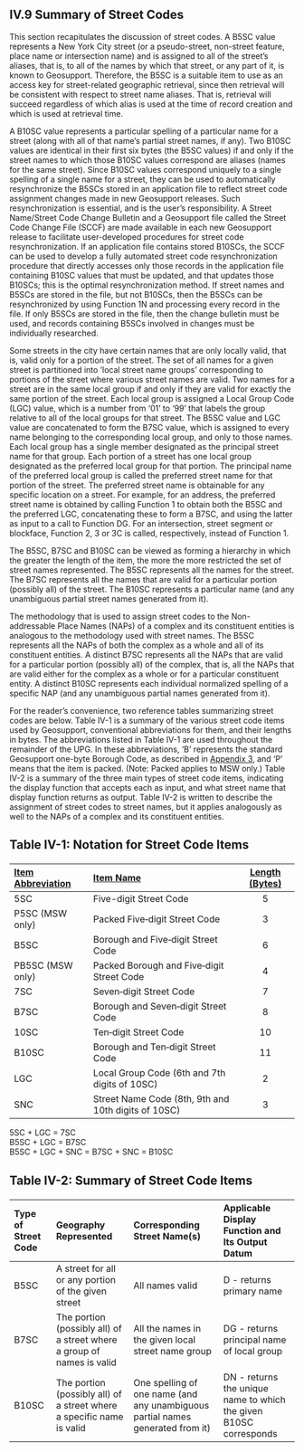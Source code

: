 <h2>IV.9 Summary of Street Codes</h2>  

This section recapitulates the discussion of street codes.  A B5SC value represents a New York City street (or a pseudo-street, non-street feature, place name or intersection name) and is assigned to all of the street’s aliases, that is, to all of the names by which that street, or any part of it, is known to Geosupport.  Therefore, the B5SC is a suitable item to use as an access key for street-related geographic retrieval, since then retrieval will be consistent with respect to street name aliases.  That is, retrieval will succeed regardless of which alias is used at the time of record creation and which is used at retrieval time.  

A B10SC value represents a particular spelling of a particular name for a street (along with all of that name’s partial street names, if any).  Two B10SC values are identical in their first six bytes (the B5SC values) if and only if the street names to which those B10SC values correspond are aliases (names for the same street).  Since B10SC values correspond uniquely to a single spelling of a single name for a street, they can be used to automatically resynchronize the B5SCs stored in an application file to reflect street code assignment changes made in new Geosupport releases.  Such resynchronization is essential, and is the user’s responsibility.  A Street Name/Street Code Change Bulletin and a Geosupport file called the Street Code Change File (SCCF) are made available in each new Geosupport release to facilitate user-developed procedures for street code resynchronization.  If an application file contains stored B10SCs, the SCCF can be used to develop a fully automated street code resynchronization procedure that directly accesses only those records in the application file containing B10SC values that must be updated, and that updates those B10SCs;  this is the optimal resynchronization method.  If street names and B5SCs are stored in the file, but not B10SCs, then the B5SCs can be resynchronized by using Function 1N and processing every record in the file.  If only B5SCs are stored in the file, then the change bulletin must be used, and records containing B5SCs involved in changes must be individually researched.  

Some streets in the city have certain names that are only locally valid, that is, valid only for a portion of the street.  The set of all names for a given street is partitioned into ’local street name groups’ corresponding to portions of the street where various street names are valid.  Two names for a street are in the same local group if and only if they are valid for exactly the same portion of the street.  Each local group is assigned a Local Group Code (LGC) value, which is a number from ‘01’ to ‘99’ that labels the group relative to all of the local groups for that street.  The B5SC value and LGC value are concatenated to form the B7SC value, which is assigned to every name belonging to the corresponding local group, and only to those names.  Each local group has a single member designated as the principal street name for that group.  Each portion of a street has one local group designated as the preferred local group for that portion.  The principal name of the preferred local group is called the preferred street name for that portion of the street.  The preferred street name is obtainable for any specific location on a street.  For example, for an address, the preferred street name is obtained by calling Function 1 to obtain both the B5SC and the preferred LGC, concatenating these to form a B7SC, and using the latter as input to a call to Function DG.  For an intersection, street segment or blockface, Function 2, 3 or 3C is called, respectively, instead of Function 1.  

The B5SC, B7SC and B10SC can be viewed as forming a hierarchy in which the greater the length of the item, the  more the more restricted the set of street names represented.  The B5SC represents all the names for the street.  The B7SC represents all the names that are valid for a particular portion (possibly all) of the street.  The B10SC represents a particular name (and any unambiguous partial street names generated from it).  

The methodology that is used to assign street codes to the Non-addressable Place Names (NAPs) of a complex and its constituent entities is analogous to the methodology used with street names.  The B5SC represents all the NAPs of both the complex as a whole and all of its constituent entities.  A distinct B7SC represents all the NAPs that are valid for a particular portion (possibly all) of the complex, that is, all the NAPs that are valid either for the complex as a whole or for a particular constituent entity.  A distinct B10SC represents each individual normalized spelling of a specific NAP (and any unambiguous partial names generated from it).  

For the reader’s convenience, two reference tables summarizing street codes are below.  Table IV-1 is a summary of the various street code items used by Geosupport, conventional abbreviations for them, and their lengths in bytes.  The abbreviations listed in Table IV-1 are used throughout the remainder of the UPG.  In these abbreviations, ‘B’ represents the standard Geosupport one-byte Borough Code, as described in [Appendix 3](../../../appendices/appendix03/), and ‘P’ means that the item is packed.  (Note: Packed applies to MSW only.)  Table IV-2 is a summary of the three main types of street code items, indicating the display function that accepts each as input, and what street name that display function returns as output.  Table IV-2 is written to describe the assignment of street codes to street names, but it applies analogously as well to the NAPs of a complex and its constituent entities.  

## <span id="chapterIV.9.1"><p class = "section_header underlineMe center">Table IV-1: Notation for Street Code Items</p></span>   

|<u>Item Abbreviation</u>|  <u>Item Name</u> | <u>Length (Bytes)</u> |
| :----- | :----- | :-----: |   
|5SC |Five-digit Street Code | 5|   
|P5SC (MSW only)   |Packed Five‑digit Street Code |3 |   
|B5SC |Borough and Five‑digit Street Code    |6 |    
|PB5SC (MSW only) |Packed Borough and Five‑digit Street Code  | 4|   
|7SC |Seven‑digit Street Code |7 |    
|B7SC |Borough and Seven‑digit Street Code | 8|    
|10SC   |Ten‑digit Street Code | 10|    
|B10SC |Borough and Ten‑digit Street Code |11 |    
|LGC |Local Group Code (6th and 7th digits of 10SC) |2 |    
|SNC |Street Name Code (8th, 9th and 10th digits of 10SC) | 3|   

5SC + LGC = 7SC  
B5SC + LGC = B7SC  
B5SC + LGC + SNC = B7SC + SNC = B10SC  

## <span id="chapterIV.9.2"><p class = "section_header underlineMe center">Table IV-2: Summary of Street Code Items</p></span>    


| Type of  Street Code | Geography  Represented | Corresponding Street Name(s) | Applicable Display Function and Its Output Datum |
| :------------- | :------------- | :------------- | :------------- |
| B5SC |A street for all or any portion of the given street |All names valid |D - returns primary name|
|B7SC|The portion (possibly all) of a street where a group of names is valid |All the names in the given local street name group | DG - returns principal name of local group|
|B10SC |The portion (possibly all) of a street where a specific name is valid |One spelling of one name (and any unambiguous partial names generated from it) | DN - returns the unique name to which the given B10SC corresponds |
